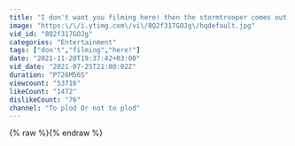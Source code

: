 ```yaml
---
title: "I don't want you filming here! then the stormtrooper comes out!"
image: "https:\/\/i.ytimg.com\/vi\/8Q2f317GOJg\/hqdefault.jpg"
vid_id: "8Q2f317GOJg"
categories: "Entertainment"
tags: ["don't","filming","here!"]
date: "2021-11-20T19:37:42+03:00"
vid_date: "2021-07-25T21:00:02Z"
duration: "PT26M56S"
viewcount: "53716"
likeCount: "1472"
dislikeCount: "76"
channel: "To plod Or not to plod"
---
```

{% raw %}{% endraw %}
